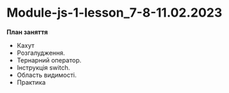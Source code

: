 # Module-js-1-lesson_7-8-11.02.2023

**План заняття**
- Кахут
- Розгалудження. 
- Тернарний оператор.
- Інструкція switch. 
- Область видимості. 
- Практика 